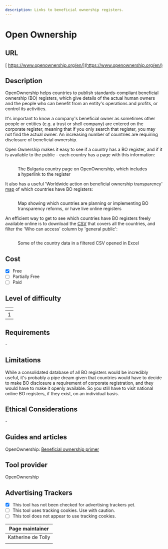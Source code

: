 ```yaml
---
description: Links to beneficial ownership registers.
---
```


# Open Ownership

## URL

[ https://www.openownership.org/en/](https://www.openownership.org/en/)

## Description

OpenOwnership helps countries to publish standards-compliant beneficial ownership (BO) registers, which give details of the actual human owners and the people who can benefit from an entity's operations and profits, or control its activities.

It's important to know a company's beneficial owner as sometimes other people or entities (e.g. a trust or shell company) are entered on the corporate register, meaning that if you only search that register, you may not find the actual owner. An increasing number of countries are requiring disclosure of beneficial ownership.

Open Ownership makes it easy to see if a country has a BO register, and if it is available to the public - each country has a page with this information:

<figure><img src=".gitbook/assets/Screenshot 2024-10-21 at 11.54.16.png" alt=""><figcaption><p>The Bulgaria country page on OpenOwnership, which includes a hyperlink to the register</p></figcaption></figure>

It also has a useful 'Worldwide action on beneficial ownership transparency' [map](https://www.openownership.org/en/map/) of which countries have BO registers:

<figure><img src=".gitbook/assets/Screenshot 2024-10-21 at 11.48.58.png" alt=""><figcaption><p>Map showing which countries are planning or implementing BO transparency reforms, or have live online registers</p></figcaption></figure>

An efficient way to get to see which countries have BO registers freely available online is to download the [CSV](https://www.openownership.org/en/map/oo_all_country_data.csv) that covers all the countries, and filter the 'Who can access' column by 'general public':&#x20;

<figure><img src=".gitbook/assets/Screenshot 2024-10-21 at 12.00.23.png" alt=""><figcaption><p>Some of the country data in a filtered CSV opened in Excel</p></figcaption></figure>

## Cost

* [x] Free
* [ ] Partially Free
* [ ] Paid

## Level of difficulty

<table><thead><tr><th data-type="rating" data-max="5"></th></tr></thead><tbody><tr><td>1</td></tr></tbody></table>

## Requirements

\-

## Limitations

While a consolidated database of all BO registers would be incredibly useful, it's probably a pipe dream given that countries would have to decide to make BO disclosure a requirement of corporate registration, and they would have to make it openly available. So you still have to visit national online BO registers, if they exist, on an individual basis.

## Ethical Considerations

\-

## Guides and articles

OpenOwnership: [Beneficial ownership primer](https://www.openownership.org/en/about/what-is-beneficial-ownership-transparency/)

## Tool provider

OpenOwnership

## Advertising Trackers

* [x] This tool has not been checked for advertising trackers yet.
* [ ] This tool uses tracking cookies. Use with caution.
* [ ] This tool does not appear to use tracking cookies.

| Page maintainer    |
| ------------------ |
| Katherine de Tolly |
|                    |
